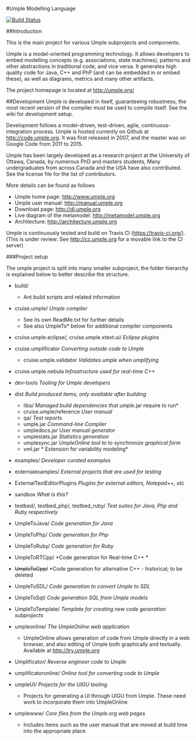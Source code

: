 #Umple Modelling Language

[![Build Status](https://travis-ci.org/umple-ucosp/umple.svg?branch=master)](https://travis-ci.org/umple-ucosp/umple)

##Introduction

This is the main project for various Umple subprojects and components.

Umple is a model-oriented programming technology. It allows developers to embed modelling concepts (e.g. associations, state machines), patterns and other abstractions in traditional code, and vice versa. It generates high quality code for Java, C++ and PhP (and can be embedded in or embed these), as well as diagrams, metrics and many other artifacts.

The project homepage is located at http://umple.org/

##Development
Umple is developed in itself, guaranteeing robustness, the most recent version of the compiler must be used to compile itself. See the wiki for development setup.

Development follows a model-driven, test-driven, agile, continuous-integration process. Umple is hosted currently on Github at http://code.umple.org. It was first released in 2007, and the master was on Google Code from 2011 to 2015.

Umple has been largely developed as a research project at the University of Ottawa, Canada, by numerous PhD and masters students, Many undergraduates from across Canada and the USA have also contributed. See the license file for the list of contributors.

More details can be found as follows

  * Umple home page: http://www.umple.org
  * Umple user manual: http://manual.umple.org
  * Download page: http://dl.umple.org
  * Live diagram of the metamodel: http://metamodel.umple.org
  * Architecture: http://architecture.umple.org

Umple is continuously tested and build on Travis CI (https://travis-ci.org/). (This is under review: See http://cc.umple.org for a movable link to the CI server)
 
###Project setup

The umple project is split into many smaller subproject, the folder hierarchy is explained below to better describe the structure.

* build/
  * Ant build scripts and related information

* cruise.umple/ *Umple compiler*
  * See its own ReadMe.txt for further details
  * See also UmpleTo* below for additional compiler components
       
* cruise.umple.eclipse/, cruise.umple.xtext.ui/ *Eclipse plugins*

* cruise.umplificator *Converting outside code to Umple*
  * cruise.umple.validator *Validates umple when umplifying*

* cruise.umple.nebula *Infrastructure used for real-time C++*

* dev-tools *Tooling for Umple developers*
       
* dist *Build produced items, only available after building*
  * libs/ *Managed build dependencies that umple*.jar require to run* 
  * cruise.umple/reference *User manual* 
  * qa/ *Test reports* 
  * umple.jar *Command-line Compiler* 
  * umpledocs.jar *User manual generator*
  * umplestats.jar *Statistics generation*
  * umplesync.jar *UmpleOnline tool to to synchronize graphical form*
  * vml.jar * Extension for variability modeling*

* examples/ *Developer curated examples*
* externalexamples/ *External projects that are used for testing*

* ExternalTextEditorPlugins *Plugins for external editors, Notepad++, etc*

* sandbox *What is this?*

* testbed/, testbed_php/, testbed_ruby/ *Test suites for Java, Php and Ruby respectively*
* UmpleToJava/ *Code generation for Java*
* UmpleToPhp/ *Code generation for Php*
* UmpleToRuby/ *Code generation for Ruby*
* UmpleToRTCpp/ *Code generation for Real-time C++ *
* ~~UmpleToCpp/~~ *Code generation for alternative C++ - historical; to be deleted
* UmpleToSDL/ *Code generation to convert Umple to SDL*
* UmpleToSql/ *Code generation SQL from Umple models*
* UmpleToTemplate/ *Template for creating new code generation subprojects*

* umpleonline/ *The UmpleOnline web application*
  * UmpleOnline allows generation of code from Umple directly in a web browser, and also editing of Umple both graphically and textually. Available at http://try.umple.org

 
* Umplificator/ *Reverse engineer code to Umple*
* umplificatoronline/ *Online tool for converting code to Umple*

* umpleUI/ *Projects for the UIGU tooling*
  * Projects for generating a UI through UIGU from Umple. These need work to incorporate them into UmpleOnline
        
* umplewww/ *Core files from the Umple.org web pages*
  * Includes items such as the user manual that are moved at build time into the appropriate place
